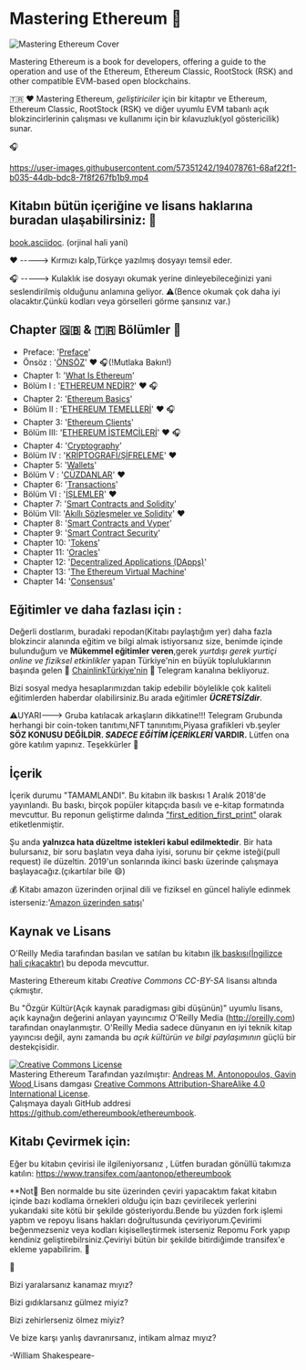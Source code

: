 # Mastering Ethereum :dart:

![Mastering Ethereum Cover](images/cover_thumb.png)

Mastering Ethereum is a book for developers, offering a guide to the operation and use of the Ethereum, Ethereum Classic, RootStock (RSK) and other compatible EVM-based open blockchains.

:tr: :heart: 
Mastering Ethereum, *geliştiriciler* için bir kitaptır ve Ethereum, Ethereum Classic, RootStock (RSK) ve diğer uyumlu EVM tabanlı açık blokzincirlerinin çalışması ve kullanımı için bir kılavuzluk(yol göstericilik) sunar. 

:headphones:

https://user-images.githubusercontent.com/57351242/194078761-68af22f1-b035-44db-bdc8-7f8f267fb1b9.mp4




## Kitabın bütün içeriğine ve lisans haklarına buradan ulaşabilirsiniz: :bookmark:  
 
[book.asciidoc](https://github.com/ethereumbook/ethereumbook/blob/develop/book.asciidoc). (orjinal hali yani)

:heart: -----> Kırmızı kalp,Türkçe yazılmış dosyayı temsil eder.

:headphones: -----> Kulaklık ise dosyayı okumak yerine dinleyebileceğinizi yani seslendirilmiş olduğunu anlamına geliyor.
:warning:(Bence okumak çok daha iyi olacaktır.Çünkü kodları veya görselleri görme şansınız var.)


## Chapter :gb: & :tr: Bölümler :pushpin:
+ Preface: '[Preface](https://github.com/ethereumbook/ethereumbook/blob/develop/preface.asciidoc)'
+ Önsöz :  '[ÖNSÖZ](https://github.com/CemmOzdemir/MasteringEthereum_TR_cevirisi/blob/develop/Türkçe/Önsöz1.md)' ♥️ :headphones:(!Mutlaka Bakın!)
+ Chapter 1: '[What Is Ethereum](https://github.com/ethereumbook/ethereumbook/blob/develop/01what-is.asciidoc)'
+ Bölüm I  : '[ETHEREUM NEDİR?](https://github.com/CemmOzdemir/MasteringEthereum_TR_cevirisi/blob/develop/Türkçe/Ethereum_Nedir%3F.md)' :heart: :headphones:
+ Chapter 2: '[Ethereum Basics](https://github.com/ethereumbook/ethereumbook/blob/develop/02intro.asciidoc)'
+ Bölüm II : '[ETHEREUM TEMELLERİ](https://github.com/CemmOzdemir/MasteringEthereum_TR_cevirisi/blob/develop/Türkçe/Ethereum_Temelleri.md)' :heart: :headphones: 
+ Chapter 3: '[Ethereum Clients](https://github.com/ethereumbook/ethereumbook/blob/develop/03clients.asciidoc)'
+ Bölüm III: '[ETHEREUM İSTEMCİLERİ](https://github.com/CemmOzdemir/MasteringEthereum_TR_cevirisi/blob/develop/Türkçe/Ethereum_istemcileri.md)' ❤️ :headphones:
+ Chapter 4: '[Cryptography](https://github.com/ethereumbook/ethereumbook/blob/develop/04keys-addresses.asciidoc)'
+ Bölüm IV : '[KRİPTOGRAFİ/ŞİFRELEME](https://github.com/CemmOzdemir/MasteringEthereum_TR_cevirisi/blob/develop/Türkçe/Kriptografi.md)' :heart: 
+ Chapter 5: '[Wallets](https://github.com/ethereumbook/ethereumbook/blob/develop/05wallets.asciidoc)'
+ Bölüm  V : '[CÜZDANLAR](https://github.com/CemmOzdemir/MasteringEthereum_TR_cevirisi/blob/develop/Türkçe/Cüzdanlar.md)' :heart: 
+ Chapter 6: '[Transactions](https://github.com/ethereumbook/ethereumbook/blob/develop/06transactions.asciidoc)'
+ Bölüm VI : '[İŞLEMLER](https://github.com/CemmOzdemir/MasteringEthereum_TR_cevirisi/blob/develop/Türkçe/islemler.md)' :heart: 
+ Chapter 7: '[Smart Contracts and Solidity](https://github.com/ethereumbook/ethereumbook/blob/develop/07smart-contracts-solidity.asciidoc)'
+ Bölüm VII: '[Akıllı Sözleşmeler ve Solidity](https://github.com/CemmOzdemir/MasteringEthereum_TR_cevirisi/blob/develop/Türkçe/AkilliSozlesmeler_ve_Solidity)' :heart:
+ Chapter 8: '[Smart Contracts and Vyper](https://github.com/ethereumbook/ethereumbook/blob/develop/08smart-contracts-vyper.asciidoc)'
+ Chapter 9: '[Smart Contract Security](https://github.com/ethereumbook/ethereumbook/blob/develop/09smart-contracts-security.asciidoc)'
+ Chapter 10: '[Tokens](https://github.com/ethereumbook/ethereumbook/blob/develop/10tokens.asciidoc)'
+ Chapter 11: '[Oracles](https://github.com/ethereumbook/ethereumbook/blob/develop/11oracles.asciidoc)'
+ Chapter 12: '[Decentralized Applications (DApps)](https://github.com/ethereumbook/ethereumbook/blob/develop/12dapps.asciidoc)'
+ Chapter 13: '[The Ethereum Virtual Machine](https://github.com/ethereumbook/ethereumbook/blob/develop/13evm.asciidoc)'
+ Chapter 14: '[Consensus](https://github.com/ethereumbook/ethereumbook/blob/develop/14consensus.asciidoc)'


## Eğitimler ve daha fazlası için :

Değerli dostlarım, buradaki repodan(Kitabı paylaştığım yer) daha fazla blokzincir alanında eğitim ve bilgi almak istiyorsanız size, benimde içinde bulunduğum ve **Mükemmel eğitimler veren**,gerek _yurtdışı gerek yurtiçi online ve fiziksel etkinlikler_ yapan Türkiye'nin en büyük topluluklarının başında gelen :blue_heart: [ChainlinkTürkiye'nin](https://linktr.ee/ChainlinkTurkey) :blue_heart: Telegram kanalına bekliyoruz.

Bizi sosyal medya hesaplarımızdan takip edebilir böylelikle çok kaliteli eğitimlerden haberdar olabilirsiniz.Bu arada eğitimler **_ÜCRETSİZdir_**.   

:warning:UYARI---> Gruba katılacak arkaşların dikkatine!!! Telegram Grubunda herhangi bir coin-token tanıtımı,NFT tanınıtımı,Piyasa grafikleri vb.şeyler **SÖZ KONUSU DEĞİLDİR. _SADECE EĞİTİM İÇERİKLERİ_ VARDIR.** Lütfen ona göre katılım yapınız. Teşekkürler :rose: 

## İçerik

İçerik durumu "TAMAMLANDI". Bu kitabın ilk baskısı 1 Aralık 2018'de yayınlandı. Bu baskı, birçok popüler kitapçıda basılı ve e-kitap formatında mevcuttur. Bu reponun geliştirme dalında ["first_edition_first_print"](https://github.com/ethereumbook/ethereumbook/tree/first_edition_first_print) olarak etiketlenmiştir.

Şu anda **yalnızca hata düzeltme istekleri kabul edilmektedir**. Bir hata bulursanız, bir soru başlatın veya daha iyisi, sorunu bir çekme isteği(pull request) ile düzeltin. 2019'un sonlarında ikinci baskı üzerinde çalışmaya başlayacağız.(çıkartılar bile :smile:)

:moneybag: Kitabı amazon üzerinden orjinal dili ve fiziksel en güncel haliyle edinmek isterseniz:'[Amazon üzerinden satışı](https://www.amazon.com/Mastering-Ethereum-Building-Smart-Contracts/dp/1491971940)'

## Kaynak ve Lisans

O'Reilly Media tarafından basılan ve satılan bu kitabın [ilk baskısı(İngilizce hali çıkacaktır)](https://github.com/ethereumbook/ethereumbook/tree/first_edition_first_print) bu depoda mevcuttur.

Mastering Ethereum kitabı *Creative Commons CC-BY-SA* lisansı altında çıkmıştır.

Bu "Özgür Kültür(Açık kaynak paradigması gibi düşünün)" uyumlu lisans, açık kaynağın değerini anlayan yayıncımız O'Reilly Media (http://oreilly.com) tarafından onaylanmıştır. O'Reilly Media sadece dünyanın en iyi teknik kitap yayıncısı değil, aynı zamanda bu _açık kültürün ve bilgi paylaşımının_ güçlü bir destekçisidir.

<a rel="license" href="http://creativecommons.org/licenses/by-sa/4.0/"><img alt="Creative Commons License" style="border-width:0" src="https://i.creativecommons.org/l/by-sa/4.0/88x31.png" /></a><br /><span xmlns:dct="http://purl.org/dc/terms/" href="http://purl.org/dc/dcmitype/Text" property="dct:title" rel="dct:type">Mastering Ethereum</span> Tarafından yazılmıştır: <a xmlns:cc="http://creativecommons.org/ns#" href="https://ethereumbook.info" property="cc:attributionName" rel="cc:attributionURL">Andreas M. Antonopoulos, Gavin Wood </a> Lisans damgası <a rel="license" href="http://creativecommons.org/licenses/by-sa/4.0/">Creative Commons Attribution-ShareAlike 4.0 International License</a>.<br />Çalışmaya dayalı GitHub addresi <a xmlns:dct="http://purl.org/dc/terms/" href="https://github.com/ethereumbook/ethereumbook" rel="dct:source">https://github.com/ethereumbook/ethereumbook</a>.

## Kitabı Çevirmek için:

Eğer bu kitabın çevirisi ile ilgileniyorsanız , Lütfen buradan gönüllü takımıza katılın: https://www.transifex.com/aantonop/ethereumbook

**Not:pencil: Ben normalde bu site üzerinden çeviri yapacaktım fakat kitabın içinde bazı kodlama örnekleri olduğu için bazı çevirilecek yerlerini yukarıdaki site kötü bir şekilde gösteriyordu.Bende bu yüzden fork işlemi yaptım ve repoyu lisans hakları doğrultusunda çeviriyorum.Çevirimi beğenmezseniz veya kodları kişiselleştirmek isterseniz Repomu Fork yapıp kendiniz geliştirebilrsiniz.Çeviriyi bütün bir şekilde bitirdiğimde transifex'e ekleme yapabilirim. :pencil:

  

:checkered_flag:

Bizi yaralarsanız kanamaz mıyız?

Bizi gıdıklarsanız gülmez miyiz?

Bizi zehirlerseniz ölmez miyiz?

Ve bize karşı yanlış davranırsanız,
intikam almaz mıyız?
 
-William Shakespeare-


